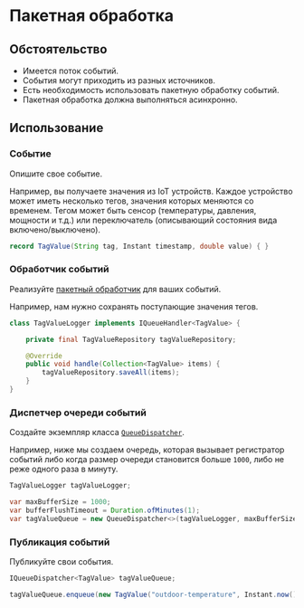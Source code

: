 # Пакетная обработка

## Обстоятельство

* Имеется поток событий.
* События могут приходить из разных источников.
* Есть необходимость использовать пакетную обработку событий.
* Пакетная обработка должна выполняться асинхронно.

## Использование

### Событие

Опишите свое событие.

Например, вы получаете значения из IoT устройств. Каждое устройство может иметь несколько тегов,
значения которых меняются со временем. Тегом может быть сенсор (температуры, давления, мощности и т.д.)
или переключатель (описывающий состояния вида включено/выключено).

```java
record TagValue(String tag, Instant timestamp, double value) { }
```

### Обработчик событий

Реализуйте [пакетный обработчик](../asynchronizer/src/main/java/ru/asynchronizer/util/concurrent/IQueueHandler.java) для ваших событий.

Например, нам нужно сохранять поступающие значения тегов.

```java
class TagValueLogger implements IQueueHandler<TagValue> {

    private final TagValueRepository tagValueRepository;

    @Override
    public void handle(Collection<TagValue> items) {
        tagValueRepository.saveAll(items);
    }
}
```

### Диспетчер очереди событий

Создайте экземпляр класса [`QueueDispatcher`](../asynchronizer/src/main/java/ru/asynchronizer/util/concurrent/QueueDispatcher.java).

Например, ниже мы создаем очередь, которая вызывает регистратор событий либо когда размер очереди
становится больше `1000`, либо не реже одного раза в минуту.

```java
TagValueLogger tagValueLogger;

var maxBufferSize = 1000;
var bufferFlushTimeout = Duration.ofMinutes(1);
var tagValueQueue = new QueueDispatcher<>(tagValueLogger, maxBufferSize, bufferFlushTimeout);
```

### Публикация событий

Публикуйте свои события.

```java
IQueueDispatcher<TagValue> tagValueQueue;

tagValueQueue.enqueue(new TagValue("outdoor-temperature", Instant.now(), 10));
```
